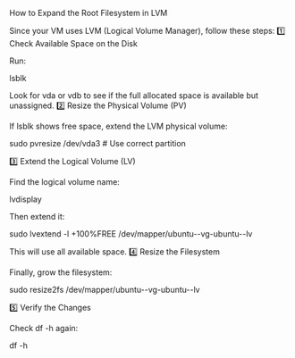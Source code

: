 How to Expand the Root Filesystem in LVM

Since your VM uses LVM (Logical Volume Manager), follow these steps:
1️⃣ Check Available Space on the Disk

Run:

lsblk

Look for vda or vdb to see if the full allocated space is available but unassigned.
2️⃣ Resize the Physical Volume (PV)

If lsblk shows free space, extend the LVM physical volume:

sudo pvresize /dev/vda3  # Use correct partition

3️⃣ Extend the Logical Volume (LV)

Find the logical volume name:

lvdisplay

Then extend it:

sudo lvextend -l +100%FREE /dev/mapper/ubuntu--vg-ubuntu--lv

This will use all available space.
4️⃣ Resize the Filesystem

Finally, grow the filesystem:

sudo resize2fs /dev/mapper/ubuntu--vg-ubuntu--lv

5️⃣ Verify the Changes

Check df -h again:

df -h
